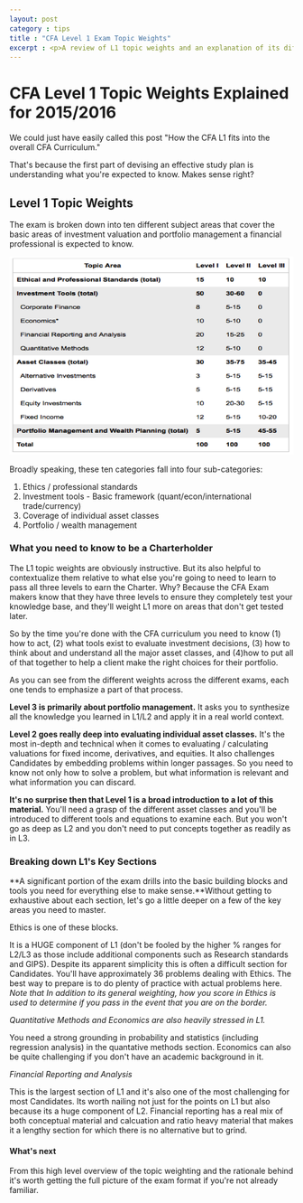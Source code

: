 ```yaml
---
layout: post
category : tips
title : "CFA Level 1 Exam Topic Weights"
excerpt : <p>A review of L1 topic weights and an explanation of its differences relative to the other two exams.</p>
--- 
```

# CFA Level 1 Topic Weights Explained for 2015/2016 

We could just have easily called this post "How the CFA L1 fits into the overall CFA Curriculum."

That's because the first part of devising an effective study plan is understanding what you're expected to know. Makes sense right?

## Level 1 Topic Weights
The exam is broken down into ten different subject areas that cover the basic areas of investment valuation and portfolio management a financial professional is expected to know. 

![CFA Exam Level 1 Topic weights](/static/img/Topic-areas.png)

Broadly speaking, these ten categories fall into four sub-categories: 
<br> 
1. Ethics / professional standards
2. Investment tools - Basic framework (quant/econ/international trade/currency)
3. Coverage of individual asset classes
4. Portfolio / wealth management 

### What you need to know to be a Charterholder
The L1 topic weights are obviously instructive. But its also helpful to contextualize them relative to what else you're going to need to learn to pass all three levels to earn the Charter. Why? Because the CFA Exam makers know that they have three levels to ensure they completely test your knowledge base, and they'll weight L1 more on areas that don't get tested later.

So by the time you're done with the CFA curriculum you need to know (1) how to act, (2) what tools exist to evaluate investment decisions, (3) how to think about and understand all the major asset classes, and (4)how to put all of that together to help a client make the right choices for their portfolio.

As you can see from the different weights across the different exams, each one tends to emphasize a part of that process. 

**Level 3 is primarily about portfolio management.** It asks you to synthesize all the knowledge you learned in L1/L2 and apply it in a real world context.

**Level 2 goes really deep into evaluating individual asset classes.** It's the most in-depth and technical when it comes to evaluating / calculating valuations for fixed income, derivatives, and equities. It also challenges Candidates by embedding problems within longer passages. So you need to know not only how to solve a problem, but what information is relevant and what information you can discard.

**It's no surprise then that Level 1 is a broad introduction to a lot of this material.** You'll need a grasp of the different asset classes and you'll be introduced to different tools and equations to examine each. But you won't go as deep as L2 and you don't need to put concepts together as readily as in L3. 

### Breaking down L1's Key Sections 

**A significant portion of the exam drills into the basic building blocks and tools you need for everything else to make sense.**Without getting to exhaustive about each section, let's go a little deeper on a few of the key areas you need to master.

Ethics is one of these blocks. 

It is a HUGE component of L1 (don't be fooled by the higher % ranges for L2/L3 as those include additional components such as Research standards and GIPS). Despite its apparent simplicity this is often a difficult section for Candidates. You'll have approximately 36 problems dealing with Ethics. The best way to prepare is to do plenty of practice with actual problems here. *Note that In addition to its general weighting, how you score in Ethics is  used to determine if you pass in the event that you are on the border.*

*Quantitative Methods and Economics are also heavily stressed in L1.* 

You need a strong grounding in probability and statistics (including regression analysis) in the quantative methods section. Economics can also be quite challenging if you don't have an academic background in it.

*Financial Reporting and Analysis* 

This is the largest section of L1 and it's also one of the most challenging for most Candidates. Its worth nailing not just for the points on L1 but also because its a huge component of L2. Financial reporting has a real mix of both conceptual material and calcuation and ratio heavy material that makes it a lengthy section for which there is no alternative but to grind. 

#### What's next

From this high level overview of the topic weighting and the rationale behind it's worth getting the full picture of the exam format if you're not already familiar.

